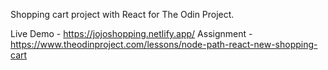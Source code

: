 Shopping cart project with React for The Odin Project.

Live Demo - https://jojoshopping.netlify.app/
Assignment - https://www.theodinproject.com/lessons/node-path-react-new-shopping-cart
